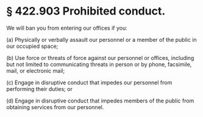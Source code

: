 # § 422.903   Prohibited conduct.

We will ban you from entering our offices if you:


(a) Physically or verbally assault our personnel or a member of the public in our occupied space;


(b) Use force or threats of force against our personnel or offices, including but not limited to communicating threats in person or by phone, facsimile, mail, or electronic mail;


(c) Engage in disruptive conduct that impedes our personnel from performing their duties; or


(d) Engage in disruptive conduct that impedes members of the public from obtaining services from our personnel.




